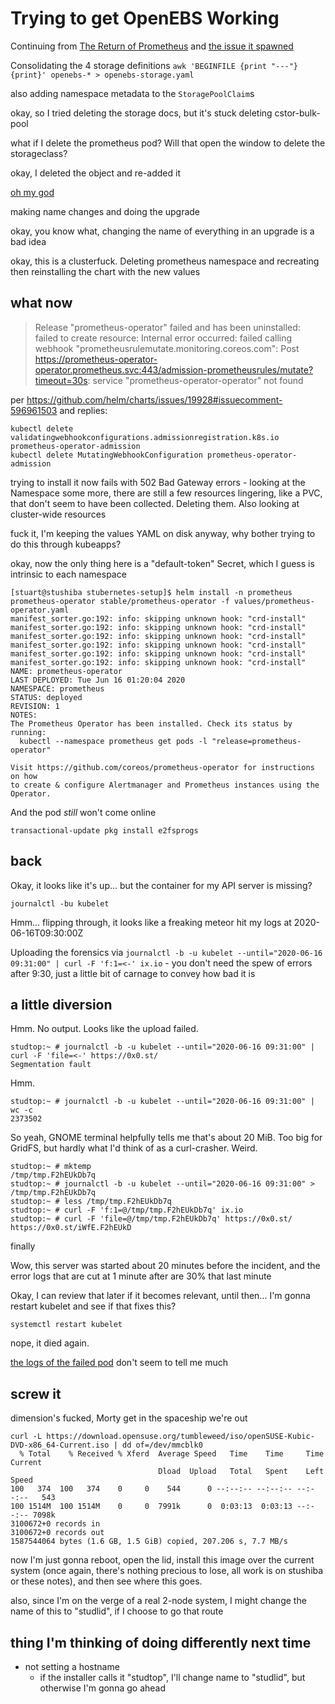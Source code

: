 # Trying to get OpenEBS Working

Continuing from [The Return of Prometheus](535fc2bc-7b0d-4b98-a7a3-f3562334ef97.md) and [the issue it spawned](https://github.com/openebs/openebs/issues/3064)

Consolidating the 4 storage definitions `awk 'BEGINFILE {print "---"}{print}' openebs-* > openebs-storage.yaml`

also adding namespace metadata to the `StoragePoolClaim`s

okay, so I tried deleting the storage docs, but it's stuck deleting cstor-bulk-pool

what if I delete the prometheus pod? Will that open the window to delete the storageclass?

okay, I deleted the object and re-added it

[oh my god](https://github.com/openebs/openebs/issues/3064#issuecomment-644500493)

making name changes and doing the upgrade

okay, you know what, changing the name of everything in an upgrade is a bad idea

okay, this is a clusterfuck. Deleting prometheus namespace and recreating then reinstalling the chart with the new values

## what now

> Release "prometheus-operator" failed and has been uninstalled: failed to create resource: Internal error occurred: failed calling webhook "prometheusrulemutate.monitoring.coreos.com": Post https://prometheus-operator-operator.prometheus.svc:443/admission-prometheusrules/mutate?timeout=30s: service "prometheus-operator-operator" not found

per https://github.com/helm/charts/issues/19928#issuecomment-596961503 and replies:

```
kubectl delete validatingwebhookconfigurations.admissionregistration.k8s.io prometheus-operator-admission
kubectl delete MutatingWebhookConfiguration prometheus-operator-admission
```

trying to install it now fails with 502 Bad Gateway errors - looking at the Namespace some more, there are still a few resources lingering, like a PVC, that don't seem to have been collected. Deleting them. Also looking at cluster-wide resources

fuck it, I'm keeping the values YAML on disk anyway, why bother trying to do this through kubeapps?

okay, now the only thing here is a "default-token" Secret, which I guess is intrinsic to each namespace

```
[stuart@stushiba stubernetes-setup]$ helm install -n prometheus prometheus-operator stable/prometheus-operator -f values/prometheus-operator.yaml
manifest_sorter.go:192: info: skipping unknown hook: "crd-install"
manifest_sorter.go:192: info: skipping unknown hook: "crd-install"
manifest_sorter.go:192: info: skipping unknown hook: "crd-install"
manifest_sorter.go:192: info: skipping unknown hook: "crd-install"
manifest_sorter.go:192: info: skipping unknown hook: "crd-install"
manifest_sorter.go:192: info: skipping unknown hook: "crd-install"
NAME: prometheus-operator
LAST DEPLOYED: Tue Jun 16 01:20:04 2020
NAMESPACE: prometheus
STATUS: deployed
REVISION: 1
NOTES:
The Prometheus Operator has been installed. Check its status by running:
  kubectl --namespace prometheus get pods -l "release=prometheus-operator"

Visit https://github.com/coreos/prometheus-operator for instructions on how
to create & configure Alertmanager and Prometheus instances using the Operator.
```

And the pod *still* won't come online

`transactional-update pkg install e2fsprogs`

## back

Okay, it looks like it's up... but the container for my API server is missing?

`journalctl -bu kubelet`

Hmm... flipping through, it looks like a freaking meteor hit my logs at 2020-06-16T09:30:00Z

Uploading the forensics via `journalctl -b -u kubelet --until="2020-06-16 09:31:00" | curl -F 'f:1=<-' ix.io` - you don't need the spew of errors after 9:30, just a little bit of carnage to convey how bad it is

## a little diversion

Hmm. No output. Looks like the upload failed.

```
studtop:~ # journalctl -b -u kubelet --until="2020-06-16 09:31:00" | curl -F 'file=<-' https://0x0.st/
Segmentation fault
```

Hmm.

```
studtop:~ # journalctl -b -u kubelet --until="2020-06-16 09:31:00" | wc -c
2373502
```

So yeah, GNOME terminal helpfully tells me that's about 20 MiB. Too big for GridFS, but hardly what I'd think of as a curl-crasher. Weird.

```
studtop:~ # mktemp
/tmp/tmp.F2hEUkDb7q
studtop:~ # journalctl -b -u kubelet --until="2020-06-16 09:31:00" > /tmp/tmp.F2hEUkDb7q
studtop:~ # less /tmp/tmp.F2hEUkDb7q
studtop:~ # curl -F 'f:1=@/tmp/tmp.F2hEUkDb7q' ix.io
studtop:~ # curl -F 'file=@/tmp/tmp.F2hEUkDb7q' https://0x0.st/
https://0x0.st/iWfE.F2hEUkD
```

finally

Wow, this server was started about 20 minutes before the incident, and the error logs that are cut at 1 minute after are 30% that last minute

Okay, I can review that later if it becomes relevant, until then... I'm gonna restart kubelet and see if that fixes this?

`systemctl restart kubelet`

nope, it died again.

[the logs of the failed pod](https://gist.github.com/stuartpb/4d4a0a0351ef4a538d4221bd156de88f) don't seem to tell me much

## screw it

dimension's fucked, Morty get in the spaceship we're out

```
curl -L https://download.opensuse.org/tumbleweed/iso/openSUSE-Kubic-DVD-x86_64-Current.iso | dd of=/dev/mmcblk0
  % Total    % Received % Xferd  Average Speed   Time    Time     Time  Current
                                 Dload  Upload   Total   Spent    Left  Speed
100   374  100   374    0     0    544      0 --:--:-- --:--:-- --:--:--   543
100 1514M  100 1514M    0     0  7991k      0  0:03:13  0:03:13 --:--:-- 7098k
3100672+0 records in
3100672+0 records out
1587544064 bytes (1.6 GB, 1.5 GiB) copied, 207.206 s, 7.7 MB/s
```

now I'm just gonna reboot, open the lid, install this image over the current system (once again, there's nothing precious to lose, all work is on stushiba or these notes), and then see where this goes.

also, since I'm on the verge of a real 2-node system, I might change the name of this to "studlid", if I choose to go that route

## thing I'm thinking of doing differently next time

- not setting a hostname
  - if the installer calls it "studtop", I'll change name to "studlid", but otherwise I'm gonna go ahead
